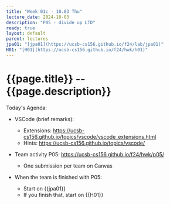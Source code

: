 ```yaml
---
title: "Week 01c - 10.03 Thu"
lecture_date: 2024-10-03
description: "P05 - divide up LTD"
ready: true
layout: default
parent: lectures
jpa01: "[jpa01](https://ucsb-cs156.github.io/f24/lab/jpa01)"
H01: "[H01](https://ucsb-cs156.github.io/f24/hwk/h01)"
---
```



# {{page.title}} -- {{page.description}}

Today's Agenda:
* VSCode (brief remarks):
  * Extensions: <https://ucsb-cs156.github.io/topics/vscode/vscode_extensions.html>
  * Hints: <https://ucsb-cs156.github.io/topics/vscode/>
* Team activity P05: <https://ucsb-cs156.github.io/f24/hwk/p05/>
  * One submission per team on Canvas

* When the team is finished with P05:
  * Start on {{jpa01}}
  * If you finish that, start on {{H01}}

